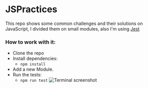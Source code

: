 # JSPractices

This repo shows some common challenges and their solutions on JavaScript, I divided them on small modules, also I'm using <a href="https://jestjs.io/" target="_blank">Jest</a>

### How to work with it:

* Clone the repo
* Install dependencies:
  - ``npm install``
* Add a new Module.
* Run the tests:
  - ``npm run test``
![Terminal screenshot](https://github.com/fToledo29/JSPractices/tree/main/imgs/jsPractices_screen.png)
